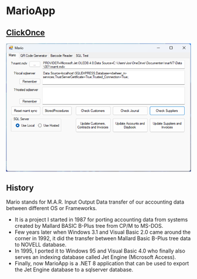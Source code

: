 # MarioApp

## [ClickOnce][ClickOnce]

![MARIO](img/MarioApp.png)

## History

Mario stands for M.A.R. Input Output Data transfer of our accounting data between different OS or Frameworks.

- It is a project I started in 1987 for porting accounting data from systems created by Mallard BASIC B-Plus tree from CP/M to MS-DOS.
- Few years later when Windows 3.1 and Visual Basic 2.0 came around the corner in 1992, it did the transfer between Mallard Basic B-Plus tree data to NOVELL database.
- In 1995, I ported it to Windows 95 and Visual Basic 4.0 who finally also serves an indexing database called Jet Engine (Microsoft Access).
- Finally, now MarioApp is a .NET 8 application that can be used to export the Jet Engine database to a sqlserver database.

[ClickOnce]: https://clickonce.vsoft.be/MarioApp/publish.htm